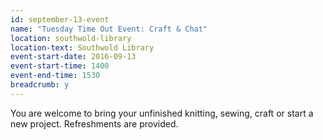 ```yaml
---
id: september-13-event
name: "Tuesday Time Out Event: Craft & Chat"
location: southwold-library
location-text: Southwold Library
event-start-date: 2016-09-13
event-start-time: 1400
event-end-time: 1530
breadcrumb: y
---
```

You are welcome to bring your unfinished knitting, sewing, craft or start a new
project. Refreshments are provided.
